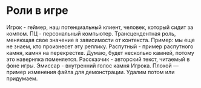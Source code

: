 # Роли в игре

Игрок - геймер, наш потенциальный клиент, человек, который сидит за компом.
ПЦ - персональный компьютер. Трансцендентная роль, меняющая свое значение в зависимости от контекста. Пример: мы еще не знаем, кто произнесет эту реплику.
Распутный - пример распутного камня, камня на перекрестке. Думаю, будет несколько камней, потому это наверняка поменяется.
Рассказчик - авторский текст, читаемый в фоне игры.
Эмиссар - внутренний голос камня Игрока.
Плохой — пример изменения файла для демонстрации. Удалим потом или придумаем.
